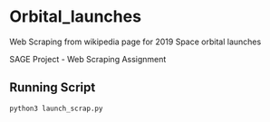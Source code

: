 # Orbital_launches
Web Scraping from wikipedia page for 2019 Space orbital launches

SAGE   Project   -   Web   Scraping   Assignment 
 

## Running Script

```console
python3 launch_scrap.py 


